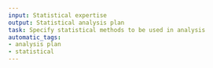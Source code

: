 ```yaml
---
input: Statistical expertise
output: Statistical analysis plan
task: Specify statistical methods to be used in analysis
automatic_tags:
- analysis plan
- statistical
---
```

